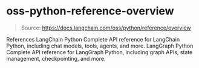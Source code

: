 # oss-python-reference-overview

> Source: https://docs.langchain.com/oss/python/reference/overview

References
LangChain Python
Complete API reference for LangChain Python, including chat models, tools, agents, and more.
LangGraph Python
Complete API reference for LangGraph Python, including graph APIs, state management, checkpointing, and more.